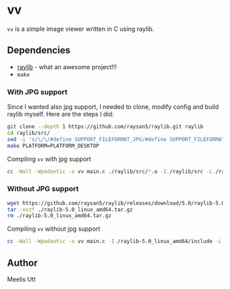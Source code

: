 # vv

`vv` is a simple image viewer written in C using raylib.

## Dependencies

* [raylib](https://github.com/raysan5/raylib) - what an awesome project!!!
* `make`

### With JPG support

Since I wanted also jpg support, I needed to clone, modify config and build raylib myself.
Here are the steps I did:

```sh
git clone --depth 1 https://github.com/raysan5/raylib.git raylib
cd raylib/src/
sed -i 's/\/\/#define SUPPORT_FILEFORMAT_JPG/#define SUPPORT_FILEFORMAT_JPG/g' config.h
make PLATFORM=PLATFORM_DESKTOP 
```

Compiling `vv` with jpg support

```sh
cc -Wall -Wpedantic -o vv main.c ./raylib/src/*.o -I./raylib/src -L./raylib/src -lm -lpthread -DSUPPORT_FILEFORMAT_JPG
```

### Without JPG support

```sh
wget https://github.com/raysan5/raylib/releases/download/5.0/raylib-5.0_linux_amd64.tar.gz
tar -xvzf ./raylib-5.0_linux_amd64.tar.gz
rm ./raylib-5.0_linux_amd64.tar.gz
```

Compiling `vv` without jpg support

```sh
cc -Wall -Wpedantic -o vv main.c -I./raylib-5.0_linux_amd64/include -L./raylib-5.0_linux_amd64/lib -l:libraylib.a -lm -lpthread
```

## Author

Meelis Utt
